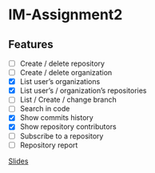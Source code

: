 # IM-Assignment2

## Features

- [ ] Create / delete repository  
- [ ] Create / delete organization  
- [x] List user’s organizations  
- [x] List user’s / organization’s repositories  
- [ ] List / Create / change branch  
- [ ] Search in code  
- [x] Show commits history  
- [x] Show repository contributors  
- [ ] Subscribe to a repository  
- [ ] Repository report  

[Slides](https://docs.google.com/presentation/d/1Kxq10TodozaNQvFB-rA5qrCC0_Gy8O8n9J7CYIAGqBc/edit#slide=id.g312ebf66087_0_0)

